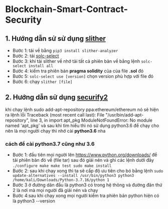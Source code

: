 # Blockchain-Smart-Contract-Security

## 1. Hướng dẫn sử sử dụng [slither](https://github.com/crytic/slither)
* Bước 1: tải về bằng `pip3 install slither-analyzer`
* Bước 2: tải [solc-select](https://github.com/crytic/solc-select)
* Bước 3: khi tải slither về nhớ tải tất cả phiên bản về bằng lệnh `solc-select install all` 
* Bước 4: kiểm tra phiên bản **pragma solidity** của của file **.sol** đó
* Bước 5: `solc-select use [version]` chọn version phù hợp với file đó
* Bước 6: chạy `slither [file]`
## 2. Hướng dẫn sử dụng [securify2](https://github.com/eth-sri/securify2)
khi chạy lệnh sudo add-apt-repository ppa:ethereum/ethereum nó sẽ hiện ra lệnh lỗi 
Traceback (most recent call last):
  File "/usr/bin/add-apt-repository", line 3, in <module>
    import apt_pkg
ModuleNotFoundError: No module named 'apt_pkg'
và sau khi tìm hiểu thì nó sử dụng python3.6 để chạy cho nên là mọi người chạy thì nhớ cài **python3.6** nha
### cách để cài python3.7 cũng như 3.6
* Bước 1: đầu tiên mọi người lên https://www.python.org/downloads/ để tải phiên bản đó về (file tar) sau đó giải nén và ghi các lệnh dưới đây
  `./configure
    make
    make test
    sudo make install`
* Bước 2: sau khi chạy xong thì ta sẽ cấp độ ưu tiên cho bó bằng lệnh
`sudo update-alternatives --install /usr/bin/python3 python3 /home/kali/Downloads/Python-3.7.16/python 1`
* Bước 3 ở đường dãn đầu là python3 có trong hệ thông và đường đãn thứ 2 là nơi mà mọi người đã giải nén và chạy
* Bước 4:sau khi chạy xong mọi người kiểm tra phiên bản python hiện có là python3 --version
